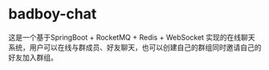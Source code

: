 # badboy-chat
这是一个基于SpringBoot + RocketMQ + Redis + WebSocket 实现的在线聊天系统，用户可以在线与群成员、好友聊天，也可以创建自己的群组同时邀请自己的好友加入群组。
